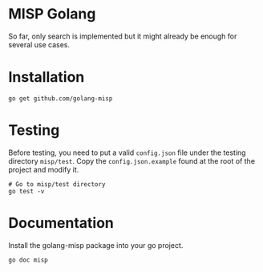 # MISP Golang

So far, only search is implemented but it might already be enough for several use
cases.

# Installation

```
go get github.com/golang-misp
```

# Testing

Before testing, you need to put a valid `config.json` file under the testing
directory `misp/test`. Copy the `config.json.example` found at the root of the
project and modify it.

```
# Go to misp/test directory
go test -v
```

# Documentation

Install the golang-misp package into your go project.

```
go doc misp
```
